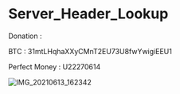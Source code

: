 # Server_Header_Lookup

Donation :

BTC : 31mtLHqhaXXyCMnT2EU73U8fwYwigiEEU1

Perfect Money : U22270614

![IMG_20210613_162342](https://user-images.githubusercontent.com/59664965/121801872-d0181580-cc63-11eb-9b28-deb78f2a0794.jpg)
